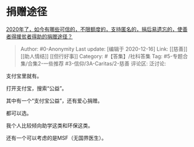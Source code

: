 # 捐赠途径
[2020年了，如今有哪些可信的，不限额度的，支持匿名的，捐后易遗忘的，使善者得援贫者得助的捐赠途径？](https://www.zhihu.com/question/415447160/answer/1420659587)

> Author: #0-Anonymity
> Last update: [编辑于 2020-12-16]
> Link: [[慈善]] [[助人情结]] [[但行好事]]
> Category: #【答集】/社科答集
> Tag: #5-专题合集/合集2-一些推荐 #3-信仰/3A-Caritas/2-慈善
> 评论区:
> 泛讨论:

支付宝里就有。

打开支付宝，搜索“公益”。

其中有一个“支付宝公益”，还有爱心捐赠。

都可以选。

我个人比较倾向助学这类和环保这类。

还有一个可以考虑的是MSF（无国界医生）。
